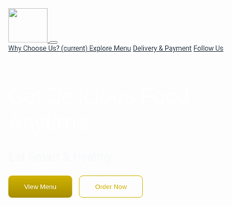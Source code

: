 <!DOCTYPE html>
<html>

<head>
    <link rel="stylesheet" href="https://stackpath.bootstrapcdn.com/bootstrap/4.5.2/css/bootstrap.min.css"
        integrity="sha384-JcKb8q3iqJ61gNV9KGb8thSsNjpSL0n8PARn9HuZOnIxN0hoP+VmmDGMN5t9UJ0Z" crossorigin="anonymous" />
    <script src="https://code.jquery.com/jquery-3.5.1.slim.min.js"
        integrity="sha384-DfXdz2htPH0lsSSs5nCTpuj/zy4C+OGpamoFVy38MVBnE+IbbVYUew+OrCXaRkfj"
        crossorigin="anonymous"></script>
    <script src="https://cdn.jsdelivr.net/npm/popper.js@1.16.1/dist/umd/popper.min.js"
        integrity="sha384-9/reFTGAW83EW2RDu2S0VKaIzap3H66lZH81PoYlFhbGU+6BZp6G7niu735Sk7lN"
        crossorigin="anonymous"></script>
    <script src="https://stackpath.bootstrapcdn.com/bootstrap/4.5.2/js/bootstrap.min.js"
        integrity="sha384-B4gt1jrGC7Jh4AgTPSdUtOBvfO8shuf57BaghqFfPlYxofvL8/KUEfYiJOMMV+rV"
        crossorigin="anonymous"></script>
    <script src="https://kit.fontawesome.com/bf0925843e.js" crossorigin="anonymous"></script>
  <style>
    @import url("https://fonts.googleapis.com/css2?family=Bree+Serif&family=Caveat:wght@400;700&family=Lobster&family=Monoton&family=Open+Sans:ital,wght@0,400;0,700;1,400;1,700&family=Playfair+Display+SC:ital,wght@0,400;0,700;1,700&family=Playfair+Display:ital,wght@0,400;0,700;1,700&family=Roboto:ital,wght@0,400;0,700;1,400;1,700&family=Source+Sans+Pro:ital,wght@0,400;0,700;1,700&family=Work+Sans:ital,wght@0,400;0,700;1,700&display=swap");
.food-munch-logo {
  width: 80px;
  height: 70px;
}
#navItem1 {
  color: #323f4b;
  font-family: "Roboto";
}
#navItem2 {
  color: #323f4b;
  font-family: "Roboto";
}
#navItem3 {
  color: #323f4b;
  font-family: "Roboto";
}
#navItem4 {
  color: #323f4b;
  font-family: "Roboto";
}
.banner-section-bg-container {
  background-image: url("https://d1tgh8fmlzexmh.cloudfront.net/ccbp-responsive-website/foodmunch-banner-bg.png");
  height: 100vh;
  background-size: cover;
}
.banner-heading {
  color: white;
  font-family: "Roboto";
  font-size: 45px;
  font-weight: 300;
}
.banner-caption {
  color: #f5f7fa;
  font-family: "Roboto";
  font-size: 24px;
  font-weight: 300;
}
.custom-button {
  color: white;
  background-image:linear-gradient(#d0b200,#a58d00);
  width: 130px;
  height: 45px;
  border-width: 0;
  border-radius: 8px;
  margin-right: 10px;
}
.custom-outline-button {
  color: #d0b200;
  background-color: transparent;
  width: 130px;
  height: 45px;
  border-style: solid;
  border-width: 1px;
  border-color: #d0b200;
  border-radius: 8px;
}
.wcu-section {
  background-color: #f9fbfe;
}
.wcu-section-heading {
  color: #183b56;
  font-family: "Roboto";
  font-size: 28px;
  font-weight: 700;
}
.wcu-section-description {
  color: #5a7184;
  font-family: "Roboto";
  font-size: 16px;
}
.wcu-card {
  text-align: center;
  background-color: white;
  border-style: solid;
  border-width: 1px;
  border-color: #e5eaf4;
  border-radius: 16px;
}
.wcu-card-image {
  width: 87px;
  height: 90px;
}
.wcu-card-title {
  color: #323f4b;
  font-family: "Roboto";
  font-size: 22px;
  font-weight: 500;
}
.wcu-card-description {
  color: #7b8794;
  font-family: "Roboto";
  font-size: 16px;
}
.offers {
  color: #323f4b;
  font-style: italic;
  font-weight: 600;
}
.explore-menu-section {
  background-color: white;
}
.menu-section-heading {
  color: #183b56;
  font-family: "Roboto";
  font-size: 28px;
  font-weight: 700;
}
.menu-item-image {
  border-radius: 16px;
}
.menu-card-title {
  color: #323f4b;
  font-family: "Roboto";
  font-size: 18px;
  font-weight: 500;
  margin-top: 24px;
}
.menu-item-link {
  color: #d0b200;
  font-family: "Roboto";
  font-size: 14px;
  font-weight: 500;
}
.menu-item-card {
  border-radius: 16px;
}
.healthy-food-section {
  background-color: #f9fbfe;
}
.healthy-food-section-img {
  width: 270px;
}
.healthy-food-section-heading {
  color: #183b56;
  font-family: "Roboto";
  font-size: 28px;
  font-weight: 700;
}
.healthy-food-section-description {
  color: #5a7184;
  font-family: "Roboto";
  font-size: 16px;
}
.delivery-and-payment-section {
  background-color: white;
}
.delivery-and-payment-section-img {
  width: 270px;
}
.delivery-and-payment-section-heading {
  color: #183b56;
  font-family: "Roboto";
  font-size: 28px;
  font-weight: 700;
}
.delivery-and-payment-section-description {
  color: #5a7184;
  font-family: "Roboto";
  font-size: 16px;
}
.payment-card-img {
  width: 50px;
  height: 50px;
  margin-right: 28px;
}
.thanking-customers-section {
  background-image:radial-gradient(#f7e896,#d0b200);
}
.thanking-customers-section-heading {
  color: #183b56;
  font-family: "Roboto";
  font-size: 28px;
  font-weight: 700;
}
.thanking-customers-section-description {
  color: #5a7184;
  font-family: "Roboto";
  font-size: 16px;
}
.thanking-customers-section-img {
  width: 270px;
  margin-bottom: 20px;
}
.follow-us-section {
  background-color: white;
}
.follow-us-section-heading {
  font-family: "Roboto";
  font-weight: 700;
  font-size: 28px;
  color: #183b56;
  text-align: center;
}
.footer-section {
  background-color: #0d2436;
}
.footer-section-mail-id {
  color: #959ead;
  font-family: "Roboto";
  font-weight: bold;
  font-size: 16px;
  margin-top: 20px;
}
.footer-section-address {
  color: #959ead;
  font-family: "Roboto";
  font-size: 14px;
}
.icon{ font-size: 35px;
color: #d0b200;}
.thanking-customers-section-modal-title {
color: #d0b200;
  font-weight: 800;
}
</style>
</head>

<body>
    <nav class="navbar navbar-expand-lg navbar-light bg-white">
        <div class="container">
            <a class="navbar-brand" href="#">
                <img src="https://d1tgh8fmlzexmh.cloudfront.net/ccbp-responsive-website/food-munch-img.png"
                    class="food-munch-logo" />
            </a>
            <button class="navbar-toggler" type="button" data-toggle="collapse" data-target="#navbarNavAltMarkup"
                aria-controls="navbarNavAltMarkup" aria-expanded="false" aria-label="Toggle navigation">
                <span class="navbar-toggler-icon"></span>
            </button>
            <div class="collapse navbar-collapse" id="navbarNavAltMarkup">
                <div class="navbar-nav ml-auto">
                    <a class="nav-link active" id="navItem1" href="#wcuSection">
                        Why Choose Us?
                        <span class="sr-only">(current)</span>
                    </a>
                    <a class="nav-link" href="#exploreMenuSection" id="navItem2">Explore Menu</a>
                    <a class="nav-link" href="#delivery&Payment" id="navItem3">Delivery & Payment</a>
                    <a class="nav-link" href="#followUs" id="navItem4">Follow Us</a>
                </div>
            </div>
        </div>
    </nav>
    <div class="banner-section-bg-container d-flex justify-content-center flex-column">
        <div class="text-center">
            <h1 class="banner-heading mb-3">Get Delicious Food Anytime</h1>
            <p class="banner-caption mb-4">Eat Smart & Healthy</p>
            <button class="custom-button">View Menu</button>
            <button class="custom-outline-button">Order Now</button>
        </div>
    </div>
    <div class="wcu-section pt-5 pb-5" id="wcuSection">
        <div class="container">
            <div class="row">
                <div class="col-12">
                    <h1 class="wcu-section-heading">Why Choose Us?</h1>
                    <p class="wcu-section-description">
                        We use both original recipes and classic versions of famous food
                        items.
                    </p>
                </div>
                <div class="col-12 col-md-4">
                    <div class="wcu-card p-3 mb-3">
                        <img src="https://d1tgh8fmlzexmh.cloudfront.net/ccbp-responsive-website/food-serve.png"
                            class="wcu-card-image" />
                        <h1 class="wcu-card-title mt-3">Food Service</h1>
                        <p class="wcu-card-description">
                            Experience fine dining at the comfort of your home. All our
                            orders are carefully packed and arranged to give you the nothing
                            less than perfect.
                        </p>
                    </div>
                </div>
                <div class="col-12 col-md-4">
                    <div class="wcu-card p-3 mb-3">
                        <img src="https://d1tgh8fmlzexmh.cloudfront.net/ccbp-responsive-website/fruits-img.png"
                            class="wcu-card-image" />
                        <h1 class="wcu-card-title mt-3">Fresh Food</h1>
                        <p class="wcu-card-description">
                            The Fresh Food group provides fresh-cut fruits and vegetables
                            directly picked from our partner farms and farm houses so that
                            you always get them tree to plate.
                        </p>
                    </div>
                </div>
                <div class="col-12 col-md-4">
                    <div class="wcu-card p-3 mb-3">
                        <img src="https://d1tgh8fmlzexmh.cloudfront.net/ccbp-responsive-website/offers-img.png"
                            class="wcu-card-image" />
                        <h1 class="wcu-card-title mt-3">Best Offers</h1>
                        <p class="wcu-card-description">
                            Food Coupons & Offers upto
                            <span class="offers">50% OFF</span>
                            and Exclusive Promo Codes on All Online Food Orders.
                        </p>
                    </div>
                </div>
            </div>
        </div>
    </div>
    <div class="explore-menu-section pt-5 pb-5" id="exploreMenuSection">
        <div class="container">
            <div class="row">
                <div class="col-12">
                    <h1 class="menu-section-heading">Explore Menu</h1>
                </div>
                <div class="col-12 col-md-6 col-lg-3">
                    <div class="shadow menu-item-card p-3 mb-3">
                        <img src="https://d1tgh8fmlzexmh.cloudfront.net/ccbp-responsive-website/em-ginger-fried-img.png"
                            class="menu-item-image w-100" />
                        <h1 class="menu-card-title">Non-Veg Starters</h1>
                        <a href="" class="menu-item-link">
                            View All
                            <svg width="16px" height="16px" viewBox="0 0 16 16" class="bi bi-arrow-right-short"
                                fill="#d0b200" xmlns="http://www.w3.org/2000/svg">
                                <path fill-rule="evenodd"
                                    d="M4 8a.5.5 0 0 1 .5-.5h5.793L8.146 5.354a.5.5 0 1 1 .708-.708l3 3a.5.5 0 0 1 0 .708l-3 3a.5.5 0 0 1-.708-.708L10.293 8.5H4.5A.5.5 0 0 1 4 8z" />
                            </svg>
                        </a>
                    </div>
                </div>
                <div class="col-12 col-md-6 col-lg-3">
                    <div class="shadow menu-item-card p-3 mb-3">
                        <img src="https://d1tgh8fmlzexmh.cloudfront.net/ccbp-responsive-website/em-veg-starters-img.png"
                            class="menu-item-image w-100" />
                        <h1 class="menu-card-title">Veg Starters</h1>
                        <a class="menu-item-link">
                            View All
                            <svg width="16px" height="16px" viewBox="0 0 16 16" class="bi bi-arrow-right" fill="#d0b200"
                                xmlns="http://www.w3.org/2000/svg">
                                <path fill-rule="evenodd"
                                    d="M4 8a.5.5 0 0 1 .5-.5h5.793L8.146 5.354a.5.5 0 1 1 .708-.708l3 3a.5.5 0 0 1 0 .708l-3 3a.5.5 0 0 1-.708-.708L10.293 8.5H4.5A.5.5 0 0 1 4 8z" />
                            </svg>
                        </a>
                    </div>
                </div>
                <div class="col-12 col-md-6 col-lg-3">
                    <div class="menu-item-card shadow p-3 mb-3">
                        <img src="https://d1tgh8fmlzexmh.cloudfront.net/ccbp-responsive-website/em-soup-img.png"
                            class="menu-item-image w-100" />
                        <h1 class="menu-card-title">Soups</h1>
                        <a class="menu-item-link">
                            View All
                            <svg width="16px" height="16px" viewBox="0 0 16 16" class="bi bi-arrow-right" fill="#d0b200"
                                xmlns="http://www.w3.org/2000/svg">
                                <path fill-rule="evenodd"
                                    d="M4 8a.5.5 0 0 1 .5-.5h5.793L8.146 5.354a.5.5 0 1 1 .708-.708l3 3a.5.5 0 0 1 0 .708l-3 3a.5.5 0 0 1-.708-.708L10.293 8.5H4.5A.5.5 0 0 1 4 8z" />
                            </svg>
                        </a>
                    </div>
                </div>
                <div class="col-12 col-md-6 col-lg-3">
                    <div class="menu-item-card shadow p-3 mb-3">
                        <img src="https://d1tgh8fmlzexmh.cloudfront.net/ccbp-responsive-website/em-grilled-seafood-img.png"
                            class="menu-item-image w-100" />
                        <h1 class="menu-card-title">Fish & Sea food</h1>
                        <a class="menu-item-link">
                            View All
                            <svg width="16px" height="16px" viewBox="0 0 16 16" class="bi bi-arrow-right" fill="#d0b200"
                                xmlns="http://www.w3.org/2000/svg">
                                <path fill-rule="evenodd"
                                    d="M4 8a.5.5 0 0 1 .5-.5h5.793L8.146 5.354a.5.5 0 1 1 .708-.708l3 3a.5.5 0 0 1 0 .708l-3 3a.5.5 0 0 1-.708-.708L10.293 8.5H4.5A.5.5 0 0 1 4 8z" />
                            </svg>
                        </a>
                    </div>
                </div>
                <div class="col-12 col-md-6 col-lg-3">
                    <div class="menu-item-card shadow p-3 mb-3">
                        <img src="https://d1tgh8fmlzexmh.cloudfront.net/ccbp-responsive-website/em-hyderabadi-biryani-img.png"
                            class="menu-item-image w-100" />
                        <h1 class="menu-card-title">Main Course</h1>
                        <a class="menu-item-link">
                            View All
                            <svg width="16px" height="16px" viewBox="0 0 16 16" class="bi bi-arrow-right" fill="#d0b200"
                                xmlns="http://www.w3.org/2000/svg">
                                <path fill-rule="evenodd"
                                    d="M4 8a.5.5 0 0 1 .5-.5h5.793L8.146 5.354a.5.5 0 1 1 .708-.708l3 3a.5.5 0 0 1 0 .708l-3 3a.5.5 0 0 1-.708-.708L10.293 8.5H4.5A.5.5 0 0 1 4 8z" />
                            </svg>
                        </a>
                    </div>
                </div>
                <div class="col-12 col-md-6 col-lg-3">
                    <div class="menu-item-card shadow p-3 mb-3">
                        <img src="https://d1tgh8fmlzexmh.cloudfront.net/ccbp-responsive-website/em-mushroom-noodles-img.png"
                            class="menu-item-image w-100" />
                        <h1 class="menu-card-title">Noodles</h1>
                        <a class="menu-item-link">
                            View All
                            <svg width="16px" height="16px" viewBox="0 0 16 16" class="bi bi-arrow-right" fill="#d0b200"
                                xmlns="http://www.w3.org/2000/svg">
                                <path fill-rule="evenodd"
                                    d="M4 8a.5.5 0 0 1 .5-.5h5.793L8.146 5.354a.5.5 0 1 1 .708-.708l3 3a.5.5 0 0 1 0 .708l-3 3a.5.5 0 0 1-.708-.708L10.293 8.5H4.5A.5.5 0 0 1 4 8z" />
                            </svg>
                        </a>
                    </div>
                </div>
                <div class="col-12 col-md-6 col-lg-3">
                    <div class="menu-item-card shadow p-3 mb-3">
                        <img src="https://d1tgh8fmlzexmh.cloudfront.net/ccbp-responsive-website/em-gluten-img.png"
                            class="menu-item-image w-100" />
                        <h1 class="menu-card-title">Salads</h1>
                        <a class="menu-item-link">
                            View All
                            <svg width="16px" height="16px" viewBox="0 0 16 16" class="bi bi-arrow-right" fill="#d0b200"
                                xmlns="http://www.w3.org/2000/svg">
                                <path fill-rule="evenodd"
                                    d="M4 8a.5.5 0 0 1 .5-.5h5.793L8.146 5.354a.5.5 0 1 1 .708-.708l3 3a.5.5 0 0 1 0 .708l-3 3a.5.5 0 0 1-.708-.708L10.293 8.5H4.5A.5.5 0 0 1 4 8z" />
                            </svg>
                        </a>
                    </div>
                </div>
                <div class="col-12 col-md-6 col-lg-3">
                    <div class="menu-item-card shadow p-3 mb-3">
                        <img src="https://d1tgh8fmlzexmh.cloudfront.net/ccbp-responsive-website/em-coffee-bourbon-img.png"
                            class="menu-item-image w-100" />
                        <h1 class="menu-card-title">Desserts</h1>
                        <a class="menu-item-link">
                            View All
                            <svg width="16px" height="16px" viewBox="0 0 16 16" class="bi bi-arrow-right" fill="#d0b200"
                                xmlns="http://www.w3.org/2000/svg">
                                <path fill-rule="evenodd"
                                    d="M4 8a.5.5 0 0 1 .5-.5h5.793L8.146 5.354a.5.5 0 1 1 .708-.708l3 3a.5.5 0 0 1 0 .708l-3 3a.5.5 0 0 1-.708-.708L10.293 8.5H4.5A.5.5 0 0 1 4 8z" />
                            </svg>
                        </a>
                    </div>
                </div>
            </div>
        </div>
    </div>
    <div class="healthy-food-section pt-5 pb-5">
        <div class="container">
            <div class="row">
                <div class="col-12 col-md-5">
                    <div class="text-center">
                        <img src="https://d1tgh8fmlzexmh.cloudfront.net/ccbp-responsive-website/healthy-food-plate-img.png"
                            class="healthy-food-section-img" />
                    </div>
                </div>
                <div class="col-12 col-md-7">
                    <h1 class="healthy-food-section-heading">
                        Fresh, Healthy, Organic, Delicious Fruits
                    </h1>
                    <p class="healthy-food-section-description">
                        Say no to harmful chemicals and go fully organic with our range of
                        fresh fruits and veggies. Pamper your body and your senses with
                        the true and unadulterated gifts from mother nature. with the true
                        and unadulterated gifts from mother nature.
                    </p>
                    <button class="custom-button">Watch Video</button>
                </div>
            </div>
        </div>
    </div>
    <div class="delivery-and-payment-section pt-5 pb-5>
        <div class="container  id="delivery&Payment">
            <div class="row">
                <div class="col-12 col-md-5 order-1 order-md-2">
                    <div class="text-center">
                        <img src="https://d1tgh8fmlzexmh.cloudfront.net/ccbp-responsive-website/delivery-payment-section-img.png"
                            class="delivery-and-payment-section-img" />
                    </div>
                </div>
                <div class="col-12 col-md-7 order-2 order-md-1">
                    <h1 class="delivery-and-payment-section-heading">
                        Delivery and Payment
                    </h1>
                    <p class="delivery-and-payment-section-description">
                        Enjoy hassle-free payment with the plenitude of payment options
                        available for you. Get live tracking and locate your food on a
                        live map. It's quite a sight to see your food arrive to your door.
                        Plus, you get a 5% discount on every order every time you pay
                        online.
                    </p>
                    <button class="custom-button">Order Now</button>
                    <div class="mt-3">
                        <img src="https://d1tgh8fmlzexmh.cloudfront.net/ccbp-responsive-website/visa-card-img.png"
                            class="payment-card-img" />
                        <img src="https://d1tgh8fmlzexmh.cloudfront.net/ccbp-responsive-website/master-card-img.png"
                            class="payment-card-img" />
                        <img src="https://d1tgh8fmlzexmh.cloudfront.net/ccbp-responsive-website/paypal-card-img.png"
                            class="payment-card-img" />
                        <img src="https://d1tgh8fmlzexmh.cloudfront.net/ccbp-responsive-website/american-express-img.png"
                            class="payment-card-img" />
                    </div>
                </div>
            </div>
        </div>
    </div>
    <div class="thanking-customers-section pt-5 pb-5">
        <div class="container">
            <div class="row">
                <div class="col-12 col-md-7 d-flex flex-column justify-content-center">
                    <h1 class="thanking-customers-section-heading">
                        Thank you for being a valuable customer to us.
                    </h1>
                    <p class="thanking-customers-section-description">
                        We have a surprise gift for you
                    </p>
                    <div class="d-md-none">
                        <img src="https://d1tgh8fmlzexmh.cloudfront.net/ccbp-responsive-website/thanking-customers-section-img.png"
                            class="thanking-customers-section-img" />
                    </div>
                    <div>
                   <button type="button" class="custom-button" data-toggle="modal" data-target="#exampleModal">
                           REDEEM Gift
                        </button>
                        <!-- Modal -->
                        <div class="modal fade" id="exampleModal" tabindex="-1" aria-labelledby="exampleModalLabel"
                            aria-hidden="true">
                            <div class="modal-dialog mt-5">
                                <div class="modal-content">
                                    <div class="modal-header">
                                        <h5 class="modal-title" id="exampleModalLabel">Modal title</h5>
                                        <button type="button" class="close" data-dismiss="modal" aria-label="Close">
                                            <span aria-hidden="true">&times;</span>
                                        </button>
                                    </div>
                                    <div class="modal-body">
                                        <h5 class="modal-title thanking-customers-section-modal-title" id="exampleModalLabel">Gift Voucher</h5>
                                        <div class="modal-body"><img src="https://img.freepik.com/free-vector/realistic-gift-voucher-banners_23-2149116211.jpg?size=626&ext=jpg&ga=GA1.1.572488885.1656776563&semt=ais" class="w-100" />
                                        </div>
                                    </div>
                                    <div class="modal-footer">
                                        <button type="button" class="btn btn-secondary"
                                            data-dismiss="modal">Close</button>
                                      </div>
                                </div>
                            </div>
                        </div>
                    </div>
                </div>
                <div class="col-12 col-md-5 d-none d-md-block">
                    <img src="https://d1tgh8fmlzexmh.cloudfront.net/ccbp-responsive-website/thanking-customers-section-img.png"
                        class="thanking-customers-section-img" />
                </div>
            </div>
        </div>
    </div>
    <div class="follow-us-section pt-5 pb-5" id="followUs">
        <div class="container">
          <div class="row">
            <div class="col-12">
              <h1 class="follow-us-section-heading">Follow Us</h1>
            </div>
            <div class="col-12">
              <div class="d-flex flex-row justify-content-center">
                <div class="follow-us-icon-container">
                  <i class="fab fa-twitter icon"></i>
                </div>
                <div class="follow-us-icon-container">
                  <i class="fab fa-instagram icon"></i>
                </div>
                <div class="follow-us-icon-container">
                  <i class="fab fa-facebook icon"></i>
                </div>
              </div>
            </div>
          </div>
        </div>
      </div>
      <div class="footer-section pt-5 pb-5">
        <div class="container">
          <div class="row">
            <div class="col-12 text-center">
              <img
                src="https://d1tgh8fmlzexmh.cloudfront.net/ccbp-responsive-website/food-munch-logo-light.png"
                class="food-munch-logo"
              />
              <h1 class="footer-section-mail-id">orderfood@foodmunch.com</h1>
              <p class="footer-section-address">
                123 Ayur Vigyan Nagar, New Delhi, India.
              </p>
            </div>
          </div>
        </div>
      </div>
    </body>

</html>